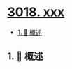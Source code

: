 # [3018. xxx](https://github.com/Tdahuyou/TNotes.leetcode/tree/main/notes/3018.%20xxx)

<!-- region:toc -->

- [1. 📝 概述](#1--概述)

<!-- endregion:toc -->

## 1. 📝 概述
